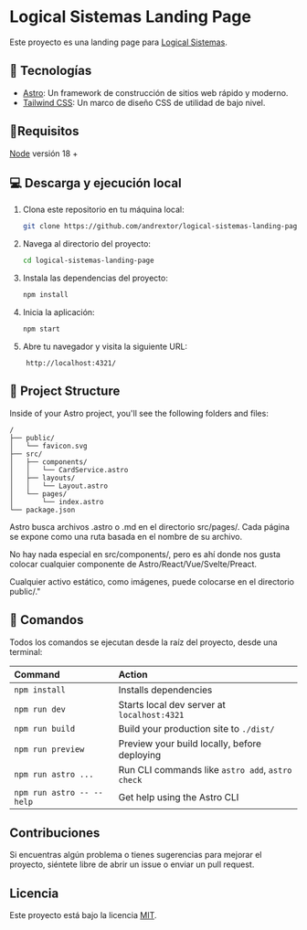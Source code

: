 # Logical Sistemas Landing Page

Este proyecto es una landing page para [Logical Sistemas](https://www.logicalsistemas.com/).

## 🧰 Tecnologías

- [Astro](https://docs.astro.build/en/getting-started/): Un framework de construcción de sitios web rápido y moderno.
- [Tailwind CSS](https://tailwindcss.com/docs/installation): Un marco de diseño CSS de utilidad de bajo nivel.

## 📒Requisitos

[Node](https://nodejs.org/en) versión 18 +

## 💻  Descarga y ejecución local

1. Clona este repositorio en tu máquina local:

    ```bash
    git clone https://github.com/andrextor/logical-sistemas-landing-page.git
    ```

2. Navega al directorio del proyecto:

    ```bash
    cd logical-sistemas-landing-page
    ```

3. Instala las dependencias del proyecto:

    ```bash
    npm install
    ```

4. Inicia la aplicación:

    ```bash
    npm start
    ```

5. Abre tu navegador y visita la siguiente URL:

```url
    http://localhost:4321/
```

## 🚀 Project Structure

Inside of your Astro project, you'll see the following folders and files:

```text
/
├── public/
│   └── favicon.svg
├── src/
│   ├── components/
│   │   └── CardService.astro
│   ├── layouts/
│   │   └── Layout.astro
│   └── pages/
│       └── index.astro
└── package.json
```

Astro busca archivos .astro o .md en el directorio src/pages/. Cada página se expone como una ruta basada en el nombre de su archivo.

No hay nada especial en src/components/, pero es ahí donde nos gusta colocar cualquier componente de Astro/React/Vue/Svelte/Preact.

Cualquier activo estático, como imágenes, puede colocarse en el directorio public/."

## 🧞 Comandos

Todos los comandos se ejecutan desde la raíz del proyecto, desde una terminal:

| Command                   | Action                                           |
| :------------------------ | :----------------------------------------------- |
| `npm install`             | Installs dependencies                            |
| `npm run dev`             | Starts local dev server at `localhost:4321`      |
| `npm run build`           | Build your production site to `./dist/`          |
| `npm run preview`         | Preview your build locally, before deploying     |
| `npm run astro ...`       | Run CLI commands like `astro add`, `astro check` |
| `npm run astro -- --help` | Get help using the Astro CLI                     |

## Contribuciones

Si encuentras algún problema o tienes sugerencias para mejorar el proyecto, siéntete libre de abrir un issue o enviar un pull request.

## Licencia

Este proyecto está bajo la licencia [MIT](LICENSE).
